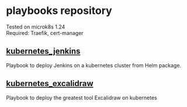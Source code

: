 # playbooks repository

Tested on microk8s 1.24  
Required: Traefik, cert-manager

## [kubernetes_jenkins](kubernetes_jenkins.yml)
Playbook to deploy Jenkins on a kubernetes cluster from Helm package.  

## [kubernetes_excalidraw](kubernetes_excalidraw.yml)
Playbook to deploy the greatest tool Excalidraw on kubernetes
